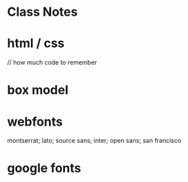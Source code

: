 # Class Notes

# html / css
// how much code to remember

# box model

# webfonts
montserrat; lato; source sans; inter; open sans; san francisco

# google fonts
